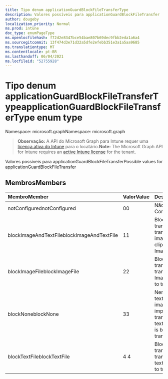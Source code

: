 ```yaml
---
title: Tipo denum applicationGuardBlockFileTransferType
description: Valores possíveis para applicationGuardBlockFileTransfer
author: dougeby
localization_priority: Normal
ms.prod: intune
doc_type: enumPageType
ms.openlocfilehash: f72d2e8347bce54bae807b69dec9fbb2eda1a6a4
ms.sourcegitcommit: 13f474d3e71d32a5dfe2efebb351e3a1a5aa9685
ms.translationtype: MT
ms.contentlocale: pt-BR
ms.lasthandoff: 06/04/2021
ms.locfileid: "52755928"
---
```

# <a name="applicationguardblockfiletransfertype-enum-type"></a><span data-ttu-id="85c0f-103">Tipo denum applicationGuardBlockFileTransferType</span><span class="sxs-lookup"><span data-stu-id="85c0f-103">applicationGuardBlockFileTransferType enum type</span></span>

<span data-ttu-id="85c0f-104">Namespace: microsoft.graph</span><span class="sxs-lookup"><span data-stu-id="85c0f-104">Namespace: microsoft.graph</span></span>

> <span data-ttu-id="85c0f-105">**Observação:** A API do Microsoft Graph para Intune requer uma [licença ativa do Intune](https://go.microsoft.com/fwlink/?linkid=839381) para o locatário.</span><span class="sxs-lookup"><span data-stu-id="85c0f-105">**Note:** The Microsoft Graph API for Intune requires an [active Intune license](https://go.microsoft.com/fwlink/?linkid=839381) for the tenant.</span></span>

<span data-ttu-id="85c0f-106">Valores possíveis para applicationGuardBlockFileTransfer</span><span class="sxs-lookup"><span data-stu-id="85c0f-106">Possible values for applicationGuardBlockFileTransfer</span></span>

## <a name="members"></a><span data-ttu-id="85c0f-107">Membros</span><span class="sxs-lookup"><span data-stu-id="85c0f-107">Members</span></span>
|<span data-ttu-id="85c0f-108">Membro</span><span class="sxs-lookup"><span data-stu-id="85c0f-108">Member</span></span>|<span data-ttu-id="85c0f-109">Valor</span><span class="sxs-lookup"><span data-stu-id="85c0f-109">Value</span></span>|<span data-ttu-id="85c0f-110">Descrição</span><span class="sxs-lookup"><span data-stu-id="85c0f-110">Description</span></span>|
|:---|:---|:---|
|<span data-ttu-id="85c0f-111">notConfigured</span><span class="sxs-lookup"><span data-stu-id="85c0f-111">notConfigured</span></span>|<span data-ttu-id="85c0f-112">0</span><span class="sxs-lookup"><span data-stu-id="85c0f-112">0</span></span>|<span data-ttu-id="85c0f-113">Não configurado</span><span class="sxs-lookup"><span data-stu-id="85c0f-113">Not Configured</span></span>|
|<span data-ttu-id="85c0f-114">blockImageAndTextFile</span><span class="sxs-lookup"><span data-stu-id="85c0f-114">blockImageAndTextFile</span></span>|<span data-ttu-id="85c0f-115">1</span><span class="sxs-lookup"><span data-stu-id="85c0f-115">1</span></span>|<span data-ttu-id="85c0f-116">Bloquear área de transferência para transferir arquivo De imagem e texto</span><span class="sxs-lookup"><span data-stu-id="85c0f-116">Block clipboard to transfer Image and Text file</span></span>|
|<span data-ttu-id="85c0f-117">blockImageFile</span><span class="sxs-lookup"><span data-stu-id="85c0f-117">blockImageFile</span></span>|<span data-ttu-id="85c0f-118">2</span><span class="sxs-lookup"><span data-stu-id="85c0f-118">2</span></span>|<span data-ttu-id="85c0f-119">Bloquear área de transferência para transferir o arquivo Image</span><span class="sxs-lookup"><span data-stu-id="85c0f-119">Block clipboard to transfer Image file</span></span>|
|<span data-ttu-id="85c0f-120">blockNone</span><span class="sxs-lookup"><span data-stu-id="85c0f-120">blockNone</span></span>|<span data-ttu-id="85c0f-121">3</span><span class="sxs-lookup"><span data-stu-id="85c0f-121">3</span></span>|<span data-ttu-id="85c0f-122">Nenhum arquivo de texto ou arquivo de imagem está impedido de transferir</span><span class="sxs-lookup"><span data-stu-id="85c0f-122">Neither of text file or image file is blocked from transferring</span></span>|
|<span data-ttu-id="85c0f-123">blockTextFile</span><span class="sxs-lookup"><span data-stu-id="85c0f-123">blockTextFile</span></span>|<span data-ttu-id="85c0f-124">4 </span><span class="sxs-lookup"><span data-stu-id="85c0f-124">4</span></span>|<span data-ttu-id="85c0f-125">Bloquear área de transferência para transferir arquivo de texto</span><span class="sxs-lookup"><span data-stu-id="85c0f-125">Block clipboard to transfer Text file</span></span>|




